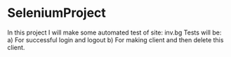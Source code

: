 # SeleniumProject

In this project I will make some automated test of site: inv.bg
Tests will be:
a) For successful login and logout
b) For making client and then delete this client.
